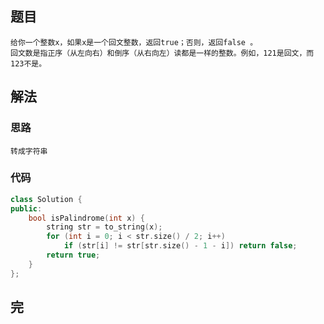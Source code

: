 ## 题目

```
给你一个整数x，如果x是一个回文整数，返回true；否则，返回false 。
回文数是指正序（从左向右）和倒序（从右向左）读都是一样的整数。例如，121是回文，而123不是。
```

## 解法

### 思路

```
转成字符串
```

### 代码

```c++
class Solution {
public:
    bool isPalindrome(int x) {
        string str = to_string(x);
        for (int i = 0; i < str.size() / 2; i++)
            if (str[i] != str[str.size() - 1 - i]) return false;
        return true;
    }
};
```

## 完